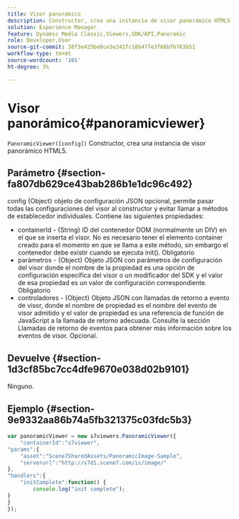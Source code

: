 ```yaml
---
title: Visor panorámico
description: Constructor, crea una instancia de visor panorámico HTML5.
solution: Experience Manager
feature: Dynamic Media Classic,Viewers,SDK/API,Panoramic
role: Developer,User
source-git-commit: 38f3e425be0ce3e241fc18b477e3f68b7b763b51
workflow-type: tm+mt
source-wordcount: '165'
ht-degree: 3%

---
```


# Visor panorámico{#panoramicviewer}

`PanoramicViewer([config])`
Constructor, crea una instancia de visor panorámico HTML5.

## Parámetro {#section-fa807db629ce43bab286b1e1dc96c492}

config
{Object} objeto de configuración JSON opcional, permite pasar todas las configuraciones del visor al constructor y evitar llamar a métodos de establecedor individuales. Contiene las siguientes propiedades:

* containerId - {String} ID del contenedor DOM (normalmente un DIV) en el que se inserta el visor. No es necesario tener el elemento container creado para el momento en que se llama a este método, sin embargo el contenedor debe existir cuando se ejecuta init(). Obligatorio
* parámetros - {Object} Objeto JSON con parámetros de configuración del visor donde el nombre de la propiedad es una opción de configuración específica del visor o un modificador del SDK y el valor de esa propiedad es un valor de configuración correspondiente. Obligatorio
* controladores - {Object} Objeto JSON con llamadas de retorno a evento de visor, donde el nombre de propiedad es el nombre del evento de visor admitido y el valor de propiedad es una referencia de función de JavaScript a la llamada de retorno adecuada. Consulte la sección Llamadas de retorno de eventos para obtener más información sobre los eventos de visor. Opcional.


## Devuelve {#section-1d3cf85bc7cc4dfe9670e038d02b9101}

Ninguno.

## Ejemplo {#section-9e9332aa86b74a5fb321375c03fdc5b3}

```javascript {.line-numbers}
var panoramicViewer = new s7viewers.PanoramicViewer({
    "containerId":"s7viewer",
"params":{
    "asset":"Scene7SharedAssets/PanoramicImage-Sample",
    "serverurl":"http://s7d1.scene7.com/is/image/"
},
"handlers":{
    "initComplete":function() {
        console.log("init complete");
}
}
});
```
